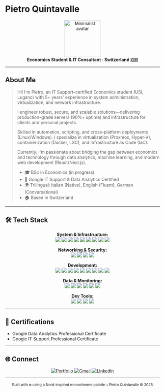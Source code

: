 <!-- Profile banner or minimalist SVG could go here if you wish -->

# Pietro Quintavalle

<div align="center">
  <img width="120" src="https://cdn.jsdelivr.net/gh/Quinta0/Quinta0/assets/profile-nord.svg" alt="Minimalist avatar" />
</div>

<div align="center">
  <b>Economics Student & IT Consultant · Switzerland 🇨🇭</b>
</div>

---

## About Me

> Hi! I'm Pietro, an IT Support–certified Economics student (USI, Lugano) with 5+ years' experience in system administration, virtualization, and network infrastructure.  
> 
> I engineer robust, secure, and scalable solutions—delivering production-grade servers (90%+ uptime) and infrastructure for clients and personal projects.  
> 
> Skilled in automation, scripting, and cross-platform deployments (Linux/Windows). I specialize in virtualization (Proxmox, Hyper-V), containerization (Docker, LXC), and Infrastructure as Code (IaC).
> 
> Currently, I'm passionate about bridging the gap between economics and technology through data analytics, machine learning, and modern web development (React/Next.js).
> 
> - 🎓 BSc in Economics (in progress)  
> - 🥇 Google IT Support & Data Analytics Certified  
> - 🌍 Trilingual: Italian (Native), English (Fluent), German (Conversational)
> - 🏠 Based in Switzerland

---

## 🛠️ Tech Stack

<div align="center">

**System & Infrastructure:**  
<img src="https://img.shields.io/badge/Linux-5E81AC?style=flat&logo=linux&logoColor=D8DEE9"/>
<img src="https://img.shields.io/badge/Windows_Server-4C566A?style=flat&logo=windows&logoColor=D8DEE9"/>
<img src="https://img.shields.io/badge/Proxmox-3B4252?style=flat&logo=proxmox&logoColor=D8DEE9"/>
<img src="https://img.shields.io/badge/Hyper--V-2E3440?style=flat&logo=windows&logoColor=D8DEE9"/>
<img src="https://img.shields.io/badge/Docker-81A1C1?style=flat&logo=docker&logoColor=2E3440"/>
<img src="https://img.shields.io/badge/LXC-4C566A?style=flat&logo=linuxcontainers&logoColor=D8DEE9"/>
<img src="https://img.shields.io/badge/NGINX-3B4252?style=flat&logo=nginx&logoColor=D8DEE9"/>
<img src="https://img.shields.io/badge/Active_Directory-2E3440?style=flat&logo=microsoft&logoColor=D8DEE9"/>
<img src="https://img.shields.io/badge/Tailscale-81A1C1?style=flat&logo=tailscale&logoColor=2E3440"/>

**Networking & Security:**  
<img src="https://img.shields.io/badge/VLAN-5E81AC?style=flat&logo=networkx&logoColor=D8DEE9"/>
<img src="https://img.shields.io/badge/Firewall-4C566A?style=flat&logo=fortinet&logoColor=D8DEE9"/>
<img src="https://img.shields.io/badge/VPN-3B4252?style=flat&logo=wireguard&logoColor=D8DEE9"/>
<img src="https://img.shields.io/badge/DDNS-2E3440?style=flat&logo=cloudflare&logoColor=D8DEE9"/>

**Development:**  
<img src="https://img.shields.io/badge/Python-5E81AC?style=flat&logo=python&logoColor=D8DEE9"/>
<img src="https://img.shields.io/badge/JavaScript-4C566A?style=flat&logo=javascript&logoColor=D8DEE9"/>
<img src="https://img.shields.io/badge/TypeScript-3B4252?style=flat&logo=typescript&logoColor=D8DEE9"/>
<img src="https://img.shields.io/badge/React-81A1C1?style=flat&logo=react&logoColor=2E3440"/>
<img src="https://img.shields.io/badge/Next.js-4C566A?style=flat&logo=nextdotjs&logoColor=D8DEE9"/>
<img src="https://img.shields.io/badge/Django-3B4252?style=flat&logo=django&logoColor=D8DEE9"/>
<img src="https://img.shields.io/badge/SQL-2E3440?style=flat&logo=sqlite&logoColor=D8DEE9"/>
<img src="https://img.shields.io/badge/Chart.js-81A1C1?style=flat&logo=chartdotjs&logoColor=2E3440"/>
<img src="https://img.shields.io/badge/HTML/CSS-4C566A?style=flat&logo=html5&logoColor=D8DEE9"/>

**Data & Monitoring:**  
<img src="https://img.shields.io/badge/Grafana-5E81AC?style=flat&logo=grafana&logoColor=D8DEE9"/>
<img src="https://img.shields.io/badge/Prometheus-4C566A?style=flat&logo=prometheus&logoColor=D8DEE9"/>
<img src="https://img.shields.io/badge/TrueNAS-3B4252?style=flat&logo=truenas&logoColor=D8DEE9"/>
<img src="https://img.shields.io/badge/rsync-2E3440?style=flat&logo=rsync&logoColor=D8DEE9"/>
<img src="https://img.shields.io/badge/RAID-81A1C1?style=flat&logo=serverfault&logoColor=2E3440"/>
<img src="https://img.shields.io/badge/Backup&Recovery-4C566A?style=flat&logo=datadog&logoColor=D8DEE9"/>

**Dev Tools:**  
<img src="https://img.shields.io/badge/Git-5E81AC?style=flat&logo=git&logoColor=D8DEE9"/>
<img src="https://img.shields.io/badge/LaTeX-4C566A?style=flat&logo=latex&logoColor=D8DEE9"/>
<img src="https://img.shields.io/badge/Bash-3B4252?style=flat&logo=gnubash&logoColor=D8DEE9"/>
<img src="https://img.shields.io/badge/PowerShell-2E3440?style=flat&logo=powershell&logoColor=D8DEE9"/>

</div>

---

## 📜 Certifications

- Google Data Analytics Professional Certificate
- Google IT Support Professional Certificate

---

## 🌐 Connect

<div align="center">

<a href="https://quinta0.github.io/whoami">
  <img src="https://img.shields.io/badge/Portfolio-4C566A?style=for-the-badge&logo=About.me&logoColor=D8DEE9" alt="Portfolio"/>
</a>
<a href="mailto:0pietroquintavalle0@gmail.com">
  <img src="https://img.shields.io/badge/Gmail-5E81AC?style=for-the-badge&logo=gmail&logoColor=D8DEE9" alt="Gmail"/>
</a>
<a href="https://www.linkedin.com/in/pietro-quintavalle-996b96267/">
  <img src="https://img.shields.io/badge/LinkedIn-81A1C1?style=for-the-badge&logo=linkedin&logoColor=2E3440" alt="LinkedIn"/>
</a>

</div>

---

<div align="center">
  <sub>Built with ❄️ using a Nord-inspired monochrome palette • Pietro Quintavalle © 2025</sub>
</div>
